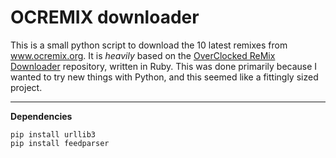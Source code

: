 # OCREMIX downloader
This is a small python script to download the 10 latest remixes from www.ocremix.org.
It is *heavily* based on the [OverClocked ReMix Downloader](https://github.com/rmondello/OverClocked-ReMix-Downloader) repository, written in Ruby.
This was done primarily because I wanted to try new things with Python, and this seemed like a fittingly sized project.
 ***
**Dependencies**
```
pip install urllib3
pip install feedparser
```
